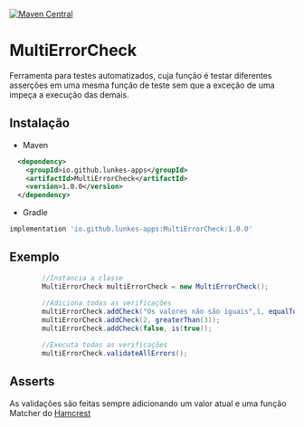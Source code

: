 [![Maven Central](https://maven-badges.herokuapp.com/maven-central/io.github.lunkes-apps/MultiErrorCheck/badge.svg)](https://maven-badges.herokuapp.com/maven-central/io.github.lunkes-apps/MultiErrorCheck)

# MultiErrorCheck

Ferramenta para testes automatizados, cuja função é testar diferentes asserções em uma mesma função de teste sem que a exceção de uma impeça a execução das demais.

## Instalação

* Maven
```xml
  <dependency>
    <groupId>io.github.lunkes-apps</groupId>
    <artifactId>MultiErrorCheck</artifactId>
    <version>1.0.0</version>
  </dependency>
```
* Gradle
```groovy
implementation 'io.github.lunkes-apps:MultiErrorCheck:1.0.0'
```

## Exemplo

```java
        //Instancia a classe
        MultiErrorCheck multiErrorCheck = new MultiErrorCheck();
        
        //Adiciona todas as verificações
        multiErrorCheck.addCheck("Os valores não são iguais",1, equalTo(2));
        multiErrorCheck.addCheck(2, greaterThan(3));
        multiErrorCheck.addCheck(false, is(true));

        //Executa todas as verificações
        multiErrorCheck.validateAllErrors();
```

## Asserts
As validações são feitas sempre adicionando um valor atual e uma função Matcher do [Hamcrest](https://hamcrest.org/JavaHamcrest/javadoc/2.2/)